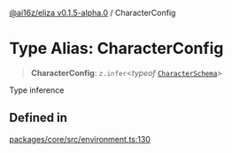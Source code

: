 [@ai16z/eliza v0.1.5-alpha.0](../index.md) / CharacterConfig

# Type Alias: CharacterConfig

> **CharacterConfig**: `z.infer`\<*typeof* [`CharacterSchema`](../variables/CharacterSchema.md)\>

Type inference

## Defined in

[packages/core/src/environment.ts:130](https://github.com/z-korp/eliza/blob/main/packages/core/src/environment.ts#L130)

